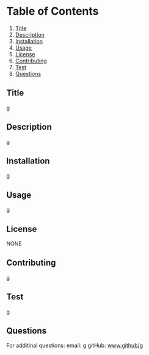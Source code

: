 
  # Table of Contents
  
  1. [Title](#title)
  2. [Description](#description)
  3. [Installation](#installation)
  4. [Usage](#usage)
  5. [License](#license)
  6. [Contributing](#contributing)
  7. [Test](#test)
  8. [Questions](#questions)

  ## Title <a name="title"></a>

  g

  ## Description <a name="description"></a>

  g

  ## Installation <a name="installation"></a>

  g

  ## Usage <a name="usage"></a>

  g

  ## License <a name="license"></a>

  NONE

  ## Contributing <a name="contributing"></a>

  g

  ## Test <a name="test"></a>
  
  g

  ## Questions <a name="questions"></a>

  For additinal questions:
  email: g
  gitHub: www.github/g
  
